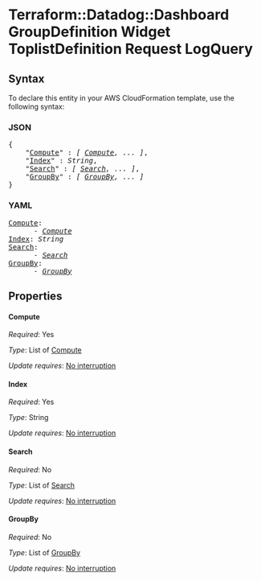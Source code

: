 # Terraform::Datadog::Dashboard GroupDefinition Widget ToplistDefinition Request LogQuery

## Syntax

To declare this entity in your AWS CloudFormation template, use the following syntax:

### JSON

<pre>
{
    "<a href="#compute" title="Compute">Compute</a>" : <i>[ <a href="groupdefinition-widget-toplistdefinition-request-logquery-compute.md">Compute</a>, ... ]</i>,
    "<a href="#index" title="Index">Index</a>" : <i>String</i>,
    "<a href="#search" title="Search">Search</a>" : <i>[ <a href="groupdefinition-widget-toplistdefinition-request-logquery-search.md">Search</a>, ... ]</i>,
    "<a href="#groupby" title="GroupBy">GroupBy</a>" : <i>[ <a href="groupdefinition-widget-toplistdefinition-request-logquery-groupby.md">GroupBy</a>, ... ]</i>
}
</pre>

### YAML

<pre>
<a href="#compute" title="Compute">Compute</a>: <i>
      - <a href="groupdefinition-widget-toplistdefinition-request-logquery-compute.md">Compute</a></i>
<a href="#index" title="Index">Index</a>: <i>String</i>
<a href="#search" title="Search">Search</a>: <i>
      - <a href="groupdefinition-widget-toplistdefinition-request-logquery-search.md">Search</a></i>
<a href="#groupby" title="GroupBy">GroupBy</a>: <i>
      - <a href="groupdefinition-widget-toplistdefinition-request-logquery-groupby.md">GroupBy</a></i>
</pre>

## Properties

#### Compute

_Required_: Yes

_Type_: List of <a href="groupdefinition-widget-toplistdefinition-request-logquery-compute.md">Compute</a>

_Update requires_: [No interruption](https://docs.aws.amazon.com/AWSCloudFormation/latest/UserGuide/using-cfn-updating-stacks-update-behaviors.html#update-no-interrupt)

#### Index

_Required_: Yes

_Type_: String

_Update requires_: [No interruption](https://docs.aws.amazon.com/AWSCloudFormation/latest/UserGuide/using-cfn-updating-stacks-update-behaviors.html#update-no-interrupt)

#### Search

_Required_: No

_Type_: List of <a href="groupdefinition-widget-toplistdefinition-request-logquery-search.md">Search</a>

_Update requires_: [No interruption](https://docs.aws.amazon.com/AWSCloudFormation/latest/UserGuide/using-cfn-updating-stacks-update-behaviors.html#update-no-interrupt)

#### GroupBy

_Required_: No

_Type_: List of <a href="groupdefinition-widget-toplistdefinition-request-logquery-groupby.md">GroupBy</a>

_Update requires_: [No interruption](https://docs.aws.amazon.com/AWSCloudFormation/latest/UserGuide/using-cfn-updating-stacks-update-behaviors.html#update-no-interrupt)

